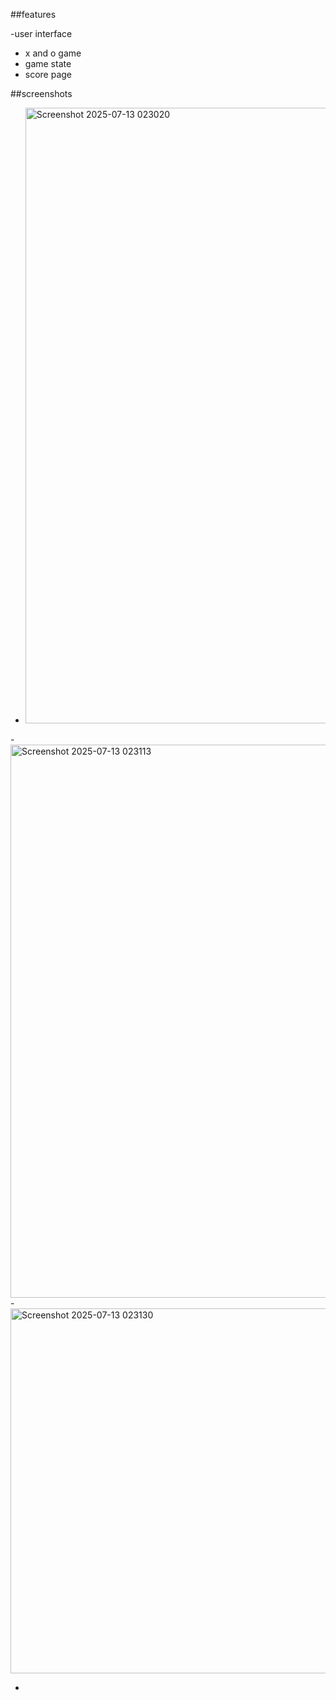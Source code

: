 ##features

-user interface 
- x and o game
- game state
- score page

##screenshots
- <img width="1918" height="985" alt="Screenshot 2025-07-13 023020" src="https://github.com/user-attachments/assets/e6b4bd06-fd67-404f-8cc2-dfe46415da3c" />
-<img width="982" height="885" alt="Screenshot 2025-07-13 023113" src="https://github.com/user-attachments/assets/0296a22f-c15e-4941-9f70-bbd473540a64" />
-<img width="1374" height="584" alt="Screenshot 2025-07-13 023130" src="https://github.com/user-attachments/assets/01fe2198-35bd-46b7-8ad7-14063f7fbc4c" />



-
